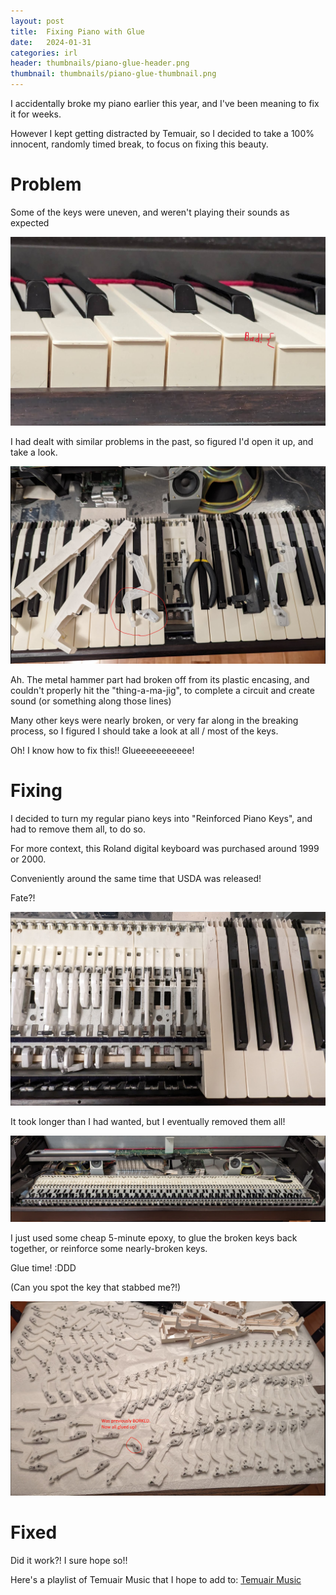 ```yaml
---
layout: post
title:  Fixing Piano with Glue
date:   2024-01-31
categories: irl
header: thumbnails/piano-glue-header.png
thumbnail: thumbnails/piano-glue-thumbnail.png
---
```


I accidentally broke my piano earlier this year, and I've been meaning to fix it for weeks.

However I kept getting distracted by Temuair, so I decided to take a 100% innocent, randomly timed break, to focus on fixing this beauty.


# Problem

Some of the keys were uneven, and weren't playing their sounds as expected

![Uneven Keys](/assets/img/irl/piano-glue/uneven-keys.png)

I had dealt with similar problems in the past, so figured I'd open it up, and take a look.

![Broken Hammer](/assets/img/irl/piano-glue/broken-hammer.png)

Ah. The metal hammer part had broken off from its plastic encasing, and couldn't properly hit the "thing-a-ma-jig", to complete a circuit and create sound (or something along those lines)

Many other keys were nearly broken, or very far along in the breaking process, so I figured I should take a look at all / most of the keys.

Oh! I know how to fix this!! Glueeeeeeeeeee!

# Fixing

I decided to turn my regular piano keys into "Reinforced Piano Keys", and had to remove them all, to do so.

For more context, this Roland digital keyboard was purchased around 1999 or 2000.

Conveniently around the same time that USDA was released!

Fate?!

![Removing Keys](/assets/img/irl/piano-glue/most-keys-removed.png)

It took longer than I had wanted, but I eventually removed them all!

![All Keys Removed](/assets/img/irl/piano-glue/all-keys-removed.png)

I just used some cheap 5-minute epoxy, to glue the broken keys back together, or reinforce some nearly-broken keys.

Glue time! :DDD

(Can you spot the key that stabbed me?!)

![Glue Time](/assets/img/irl/piano-glue/glue-time.png)


# Fixed

Did it work?! I sure hope so!!

Here's a playlist of Temuair Music that I hope to add to: [Temuair Music](https://www.youtube.com/watch?v=8GWSxaos-ME&list=PL6LD2x2A2qLFEAd6xN69dE-YgEIrYOFZw)



